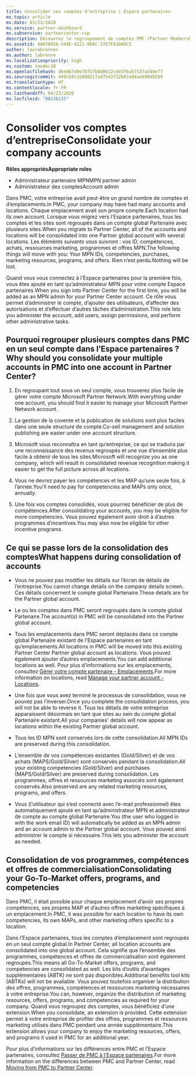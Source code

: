 ```yaml
---
title: Consolider vos comptes d’entreprise | Espace partenaires
ms.topic: article
ms.date: 03/23/2020
ms.service: partner-dashboard
ms.subservice: partnercenter-csp
description: Découvrez le regroupement de comptes PMC (Partner Membership Center) en un seul compte dans l’Espace partenaires. Ce processus s’applique à la migration de PMC vers l’Espace partenaires.
ms.assetid: 4A07A85A-594E-4121-808C-37E7FA18A0C5
author: laurabrenner
ms.author: labrenne
ms.localizationpriority: high
ms.custom: seodec18
ms.openlocfilehash: d6e867d9e78fb7b8d0612cde5f6a57537ad40e77
ms.sourcegitcommit: 449cb8c32880217ad7543712b02a84ae69869289
ms.translationtype: HT
ms.contentlocale: fr-FR
ms.lasthandoff: 04/23/2020
ms.locfileid: "80226135"
---
```

# <a name="consolidate-your-company-accounts"></a><span data-ttu-id="74a45-104">Consolider vos comptes d’entreprise</span><span class="sxs-lookup"><span data-stu-id="74a45-104">Consolidate your company accounts</span></span>

<span data-ttu-id="74a45-105">**Rôles appropriés**</span><span class="sxs-lookup"><span data-stu-id="74a45-105">**Appropriate roles**</span></span>

- <span data-ttu-id="74a45-106">Administrateur partenaire MPN</span><span class="sxs-lookup"><span data-stu-id="74a45-106">MPN partner admin</span></span>
- <span data-ttu-id="74a45-107">Administrateur des comptes</span><span class="sxs-lookup"><span data-stu-id="74a45-107">Account admin</span></span>

<span data-ttu-id="74a45-108">Dans PMC, votre entreprise avait peut-être un grand nombre de comptes et d’emplacements.</span><span class="sxs-lookup"><span data-stu-id="74a45-108">In PMC, your company may have had many accounts and locations.</span></span> <span data-ttu-id="74a45-109">Chaque emplacement avait son propre compte.</span><span class="sxs-lookup"><span data-stu-id="74a45-109">Each location had its own account.</span></span> <span data-ttu-id="74a45-110">Lorsque vous migrez vers l’Espace partenaires, tous les comptes et les sites sont regroupés dans un compte global Partenaire avec plusieurs sites.</span><span class="sxs-lookup"><span data-stu-id="74a45-110">When you migrate to Partner Center, all of the accounts and locations will be consolidated into one Partner global account with several locations.</span></span> <span data-ttu-id="74a45-111">Les éléments suivants vous suivront : vos ID, compétences, achats, ressources marketing, programmes et offres MPN.</span><span class="sxs-lookup"><span data-stu-id="74a45-111">The following things will move with you: Your MPN IDs, competencies, purchases, marketing resources, programs, and offers.</span></span> <span data-ttu-id="74a45-112">Rien n’est perdu.</span><span class="sxs-lookup"><span data-stu-id="74a45-112">Nothing will be lost.</span></span>

<span data-ttu-id="74a45-113">Quand vous vous connectez à l’Espace partenaires pour la première fois, vous êtes ajouté en tant qu’administrateur MPN pour votre compte Espace partenaires.</span><span class="sxs-lookup"><span data-stu-id="74a45-113">When you sign into Partner Center for the first time, you will be added as an MPN admin for your Partner Center account.</span></span> <span data-ttu-id="74a45-114">Ce rôle vous permet d’administrer le compte, d’ajouter des utilisateurs, d’affecter des autorisations et d’effectuer d’autres tâches d’administration.</span><span class="sxs-lookup"><span data-stu-id="74a45-114">This role lets you administer the account, add users, assign permissions, and perform other administrative tasks.</span></span>

## <a name="why-should-you-consolidate-your-multiple-accounts-in-pmc-into-one-account-in-partner-center"></a><span data-ttu-id="74a45-115">Pourquoi regrouper plusieurs comptes dans PMC en un seul compte dans l’Espace partenaires ?</span><span class="sxs-lookup"><span data-stu-id="74a45-115">Why should you consolidate your multiple accounts in PMC into one account in Partner Center?</span></span>

1. <span data-ttu-id="74a45-116">En regroupant tout sous un seul compte, vous trouverez plus facile de gérer votre compte Microsoft Partner Network.</span><span class="sxs-lookup"><span data-stu-id="74a45-116">With everything under one account, you should find it easier to manage your Microsoft Partner Network account.</span></span>

2. <span data-ttu-id="74a45-117">La gestion de la covente et la publication de solutions sont plus faciles dans une seule structure de compte.</span><span class="sxs-lookup"><span data-stu-id="74a45-117">Co-sell management and solution publishing are easier under one account structure.</span></span>

3. <span data-ttu-id="74a45-118">Microsoft vous reconnaîtra en tant qu’entreprise, ce qui se traduira par une reconnaissance des revenus regroupés et une vue d’ensemble plus facile à obtenir de tous les sites.</span><span class="sxs-lookup"><span data-stu-id="74a45-118">Microsoft will recognize you as one company, which will result in consolidated revenue recognition making it easier to get the full picture across all locations.</span></span>  

4. <span data-ttu-id="74a45-119">Vous ne devrez payer les compétences et les MAP qu’une seule fois, à l’année.</span><span class="sxs-lookup"><span data-stu-id="74a45-119">You'll need to pay for competencies and MAPs only once, annually.</span></span>

5. <span data-ttu-id="74a45-120">Une fois vos comptes consolidés, vous pourriez bénéficier de plus de compétences.</span><span class="sxs-lookup"><span data-stu-id="74a45-120">After consolidating your accounts, you may be eligible for more competencies.</span></span> <span data-ttu-id="74a45-121">Vous pouvez également avoir droit à d’autres programmes d’incentives.</span><span class="sxs-lookup"><span data-stu-id="74a45-121">You may also now be eligible for other incentive programs.</span></span>


## <a name="what-happens-during-consolidation-of-accounts"></a><span data-ttu-id="74a45-122">Ce qui se passe lors de la consolidation des comptes</span><span class="sxs-lookup"><span data-stu-id="74a45-122">What happens during consolidation of accounts</span></span>

- <span data-ttu-id="74a45-123">Vous ne pouvez pas modifier les détails sur l’écran de détails de l’entreprise.</span><span class="sxs-lookup"><span data-stu-id="74a45-123">You cannot change details on the company details screen.</span></span> <span data-ttu-id="74a45-124">Ces détails concernent le compte global Partenaire.</span><span class="sxs-lookup"><span data-stu-id="74a45-124">These details are for the Partner global account.</span></span> 

- <span data-ttu-id="74a45-125">Le ou les comptes dans PMC seront regroupés dans le compte global Partenaire.</span><span class="sxs-lookup"><span data-stu-id="74a45-125">The account(s) in PMC will be consolidated into the Partner global account.</span></span>

- <span data-ttu-id="74a45-126">Tous les emplacements dans PMC seront déplacés dans ce compte global Partenaire existant de l’Espace partenaires en tant qu’emplacements.</span><span class="sxs-lookup"><span data-stu-id="74a45-126">All locations in PMC will be moved into this existing Partner Center Partner global account as locations.</span></span> <span data-ttu-id="74a45-127">Vous pouvez également ajouter d’autres emplacements.</span><span class="sxs-lookup"><span data-stu-id="74a45-127">You can add additional locations as well.</span></span> <span data-ttu-id="74a45-128">Pour plus d’informations sur les emplacements, consultez [Gérer votre compte partenaire - Emplacements](manage-locations.md).</span><span class="sxs-lookup"><span data-stu-id="74a45-128">For more information on locations, read  [Manage your partner account - Locations](manage-locations.md).</span></span>

- <span data-ttu-id="74a45-129">Une fois que vous avez terminé le processus de consolidation, vous ne pouvez pas l’inverser.</span><span class="sxs-lookup"><span data-stu-id="74a45-129">Once you complete the consolidation process, you will not be able to reverse it.</span></span> <span data-ttu-id="74a45-130">Tous les détails de votre entreprise apparaissent désormais en tant que sites au sein du compte global Partenaire existant.</span><span class="sxs-lookup"><span data-stu-id="74a45-130">All your companies' details will now appear as locations within the existing Partner global account.</span></span> 

- <span data-ttu-id="74a45-131">Tous les ID MPN sont conservés lors de cette consolidation.</span><span class="sxs-lookup"><span data-stu-id="74a45-131">All MPN IDs are preserved during this consolidation.</span></span>

- <span data-ttu-id="74a45-132">L’ensemble de vos compétences existantes (Gold/Silver) et de vos achats (MAPS/Gold/Silver) sont conservés pendant la consolidation.</span><span class="sxs-lookup"><span data-stu-id="74a45-132">All your existing competencies (Gold/Silver) and purchases (MAPS/Gold/Silver) are preserved during consolidation.</span></span> <span data-ttu-id="74a45-133">Les programmes, offres et ressources marketing associés sont également conservés.</span><span class="sxs-lookup"><span data-stu-id="74a45-133">Also preserved are any related marketing resources, programs, and offers.</span></span>

- <span data-ttu-id="74a45-134">Vous (l’utilisateur qui s’est connecté avec l’e-mail professionnel) êtes automatiquement ajouté en tant qu’administrateur MPN et administrateur de compte au compte global Partenaire.</span><span class="sxs-lookup"><span data-stu-id="74a45-134">You (the user who logged in with the work email ID) will automatically be added as an MPN admin and an account admin to the Partner global account.</span></span> <span data-ttu-id="74a45-135">Vous pouvez ainsi administrer le compte si nécessaire.</span><span class="sxs-lookup"><span data-stu-id="74a45-135">This lets you administer the account as needed.</span></span>

## <a name="consolidating-your-go-to-market-offers-programs-and-competencies"></a><span data-ttu-id="74a45-136">Consolidation de vos programmes, compétences et offres de commercialisation</span><span class="sxs-lookup"><span data-stu-id="74a45-136">Consolidating your Go-To-Market offers, programs, and competencies</span></span>

<span data-ttu-id="74a45-137">Dans PMC, il était possible pour chaque emplacement d’avoir ses propres compétences, ses propres MAP et d’autres offres marketing spécifiques à un emplacement.</span><span class="sxs-lookup"><span data-stu-id="74a45-137">In PMC, it was possible for each location to have its own competencies, its own MAPs, and other marketing offers specific to a location.</span></span>

<span data-ttu-id="74a45-138">Dans l’Espace partenaires, tous les comptes d’emplacement sont regroupés en un seul compte global.</span><span class="sxs-lookup"><span data-stu-id="74a45-138">In Partner Center, all location accounts are consolidated into one global account.</span></span> <span data-ttu-id="74a45-139">Cela signifie que l’ensemble des programmes, compétences et offres de commercialisation sont également regroupés.</span><span class="sxs-lookup"><span data-stu-id="74a45-139">This means all Go-To-Market offers, programs, and competencies are consolidated as well.</span></span> <span data-ttu-id="74a45-140">Les kits d’outils d’avantages supplémentaires (ABTK) ne sont pas disponibles.</span><span class="sxs-lookup"><span data-stu-id="74a45-140">Additional benefits tool kits (ABTKs) will not be available.</span></span> <span data-ttu-id="74a45-141">Vous pouvez toutefois organiser la distribution des offres, programmes, compétences et ressources marketing nécessaires à votre entreprise.</span><span class="sxs-lookup"><span data-stu-id="74a45-141">You can, however, organize the distribution of marketing resources, offers, programs, and competencies as required for your company.</span></span> <span data-ttu-id="74a45-142">Quand vous regroupez des comptes, vous bénéficiez d’une extension.</span><span class="sxs-lookup"><span data-stu-id="74a45-142">When you consolidate, an extension is provided.</span></span> <span data-ttu-id="74a45-143">Cette extension permet à votre entreprise de profiter des offres, programmes et ressources marketing utilisés dans PMC pendant une année supplémentaire.</span><span class="sxs-lookup"><span data-stu-id="74a45-143">This extension allows your company to enjoy the marketing resources, offers, and programs it used in PMC for an additional year.</span></span>

<span data-ttu-id="74a45-144">Pour plus d’informations sur les différences entre PMC et l’Espace partenaires, consultez [Passer de PMC à l’Espace partenaires](guide-to-migration.md).</span><span class="sxs-lookup"><span data-stu-id="74a45-144">For more information on the differences between PMC and Partner Center, read [Moving from PMC to Partner Center](guide-to-migration.md).</span></span>

